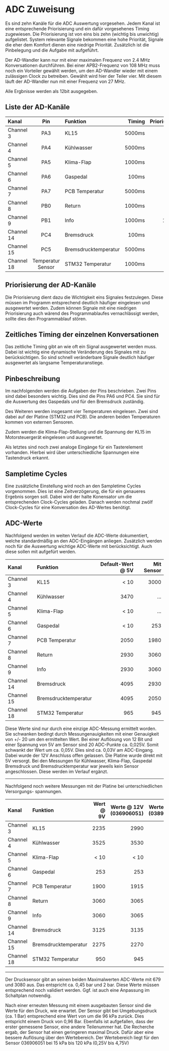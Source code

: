 # **ADC Zuweisung**

Es sind zehn Kanäle für die ADC Auswertung vorgesehen. Jedem Kanal ist eine entsprechende
Priorisierung und ein dafür vorgesehenes Timing zugewiesen. Die Priorisierung ist von eins
bis zehn (wichtig bis unwichtig) aufgelistet. System relevante Signale bekommen eine hohe
Priorität, Signale die eher dem Komfort dienen eine niedrige Priorität. Zusätzlich ist
die Pinbelegung und die Aufgabe mit aufgeführt.

Der AD-Wandler kann nur mit einer maximalen Frequenz von 2.4 MHz Konversationen durchführen.
Bei einer APB2-Frequenz von 108 MHz muss noch ein Vorteiler gewählt werden, um den
AD-Wandler wieder mit einem zulässigen Clock zu betreiben. Gewählt wird hier der Teiler
vier. Mit diesem läuft der AD-Wandler nun mit einer Frequenz von 27 MHz.

Alle Ergbnisse werden als 12bit ausgegeben.

## Liste der AD-Kanäle

| Kanal | Pin | Funktion | Timing | Priorisierung |
|:----- |:---:|:-------- | ------:|:-------------:|
| Channel 3 | PA3 | KL15 | 5000ms | 6 |
| Channel 4 | PA4 | Kühlwasser | 5000ms | 3 |
| Channel 5 | PA5 | Klima-Flap | 1000ms | 4 |
| Channel 6 | PA6 | Gaspedal | 100ms | 2 |
| Channel 7 | PA7 | PCB Temperatur | 5000ms | 7 |
| Channel 8 | PB0 | Return | 1000ms | 9 |
| Channel 9 | PB1 | Info | 1000ms | 10 |
| Channel 14 | PC4 | Bremsdruck | 100ms | 1 |
| Channel 15 | PC5 | Bremsdrucktemperatur | 5000ms | 5 |
| Channel 18 | Temperatur Sensor | STM32 Temperatur | 1000ms | 8 |

## Priorisierung der AD-Kanäle

Die Priorisierung dient dazu die Wichtigkeit eins Signales festzulegen. Diese müssen im
Programm entsprechend deutlich häufiger eingelesen und ausgewertet werden. Zudem können
Signale mit eine niedrigen Priorisierung auch wärend des Programmablaufes vernachlässigt
werden, sollte dies den Programmablauf stören.

## Zeitliches Timing der einzelnen Konversationen

Das zeitliche Timing gibt an wie oft ein Signal ausgewertet werden muss. Dabei ist wichtig
eine dynamische Veränderung des Signales mit zu berücksichtigen. So sind schnell veränderbare
Signale deutlich häufiger ausgewertet als langsame Temperaturanstiege.

## Pinbeschreibung

Im nachfolgenden werden die Aufgaben der Pins beschrieben. Zwei Pins sind dabei besonders
wichtig. Dies sind die Pins PA6 und PC4. Sie sind für die Auswertung des Gaspedals und
für den Bremsdruck zuständig.

Des Weiteren werden insgesamt vier Temperaturen eingelesen. Zwei sind dabei auf der Platine
(STM32 und PCB). Die anderen beiden Temperaturen kommen von externen Sensoren.

Zudem werden die Klima-Flap-Stellung und die Spannung der KL15 im Motorsteuergerät
eingelesen und ausgewertet.

Als letztes sind noch zwei analoge Eingänge für ein Tasterelement vorhanden. Hierbei wird
über unterschiedliche Spannungen eine Tastendruck erkannt.

## Sampletime Cycles

Eine zusätzliche Einstellung wird noch an den Sampletime Cycles vorgenommen. Dies ist eine
Zeitverzögerung, die für ein genaueres Ergebnis sorgen soll. Dabei wird der halte Konensator
um die entsprechenden Clock-Cycles geladen. Danach werden nochmal zwölf Clock-Cycles
für eine Konversation des AD-Wertes benötigt.

## ADC-Werte

Nachfolgend werden im weiten Verlauf die ADC-Werte dokumentiert, welche standardmäßig an
den ADC-Eingängen anliegen. Zusätzlich werden noch für die Auswertung wichtige ADC-Werte
mit berücksichtigt. Auch diese sollen mit aufgefürt werden.

| Kanal | Funktion | Default-Wert @ 5V | Mit Sensor |
|:----- |:-------- | -----------------:| ----------:|
| Channel 3 | KL15 | < 10 | 3000 |
| Channel 4 | Kühlwasser | 3470 | ... |
| Channel 5 | Klima-Flap | < 10 | ... |
| Channel 6 | Gaspedal | < 10 | 253 |
| Channel 7 | PCB Temperatur | 2050 | 1980 |
| Channel 8 | Return | 2930 | 3060 |
| Channel 9 | Info | 2930 | 3060 |
| Channel 14 | Bremsdruck | 4095 | 2930 |
| Channel 15 | Bremsdrucktemperatur | 4095 | 2050 |
| Channel 18 | STM32 Temperatur | 965 | 945 |

Diese Werte sind nur durch eine einzige ADC-Messung ermittelt worden. Sie schwanken bedingt
durch Messungenauigkeiten mit einer Genauigkeit von +/- 20 um den ermittelten Wert.
Bei einer Auflösung von 12 Bit und einer Spannung von 5V am Sensor sind 20 ADC-Punkte
ca. 0,025V. Somit schwankt der Wert um ca. 0,05V. Dies sind ca. 0,03V am ADC-Eingang. Dabei
wurde der 12V Anschluss offen gelassen. Die Platine wurde direkt mit 5V versorgt.
Bei den Messungen für Kühlwasser, Klima-Flap, Gaspedal Bremsdruck und Bremsdrucktemperatur
war jeweils kein Sensor angeschlossen. Diese werden im Verlauf ergänzt.

---

Nachfolgend noch weitere Messungen mit der Platine bei unterschiedlichen Versorgungs-
spannungen.

| Kanal | Funktion | Wert @ 9V | Werte @ 12V (036906051)| Werte @ 12V (038906051) |
|:----- |:-------- | ---------:| ----------------------:| -----------------------:|
| Channel 3 | KL15 | 2235 | 2990 |3003 |
| Channel 4 | Kühlwasser | 3525 | 3530 | 3460 |
| Channel 5 | Klima-Flap | < 10 | < 10 | <10 |
| Channel 6 | Gaspedal | 253 | 253 | 253 |
| Channel 7 | PCB Temperatur | 1900 | 1915 | 1980 |
| Channel 8 | Return | 3060 | 3065 | 3060 |
| Channel 9 | Info | 3060 | 3065 | 3060 |
| Channel 14 | Bremsdruck | 3125 | 3135 | 1470 |
| Channel 15 | Bremsdrucktemperatur | 2275 | 2270 | 2280 |
| Channel 18 | STM32 Temperatur | 950 | 945 | 945 |

---

Der Drucksensor gibt an seinen beiden Maximalwerten ADC-Werte mit 679 und 3080 aus.
Das entspricht ca. 0,45 bar und 2 bar. Diese Werte müssen entsprechend noch validiert
werden. Ggf. ist auch eine Anpassung im Schaltplan notwendig.

Nach einer erneuten Messung mit einem ausgebauten Sensor sind die Werte für den Druck, wie
erwartet. Der Sensor gibt bei Umgebungsdruck (ca. 1 Bar) entsprechend eine Wert von um die
96 kPa zurück. Dies entspricht einem Druck von 0,96 Bar. Ebenfalls ist aufgefallen, dass
der erster gemessene Sensor, eine andere Teilenummer hat. Die Recherche ergab, der Sensor
hat einen geringeren maximal Druck. Dafür aber eine bessere Auflösung über den Wertebereich.
Der Wertebereich liegt für den Sensor 036906051 bei 15 kPa bis 120 kPa (0,25V bis 4,75V)